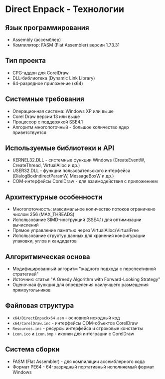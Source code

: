 # Direct Enpack - Технологии

## Язык программирования
- Assembly (ассемблер)
- Компилятор: FASM (Flat Assembler) версии 1.73.31

## Тип проекта
- CPG-аддон для CorelDraw
- DLL-библиотека (Dynamic Link Library)
- 64-разрядное приложение (x64)

## Системные требования
- Операционная система: Windows XP или выше
- Corel Draw версии 13 или выше
- Процессор с поддержкой SSE4.1
- Алгоритм многопоточный - большое количество ядер приветствуется

## Используемые библиотеки и API
- KERNEL32.DLL - системные функции Windows (CreateEventW, CreateThread, VirtualAlloc и др.)
- USER32.DLL - функции пользовательского интерфейса (DialogBoxIndirectParamW, MessageBoxW и др.)
- COM-интерфейсы CorelDraw - для взаимодействия с приложением

## Архитектурные особенности
- Многопоточность: максимальное количество потоков ограничено числом 256 (MAX_THREADS)
- Использование SIMD-инструкций (SSE4.1) для оптимизации вычислений
- Прямое управление памятью через VirtualAlloc/VirtualFree
- Использование структур данных для хранения конфигурации упаковки, углов и кандидатов

## Алгоритмическая основа
- Модифицированный алгоритм "жадного подхода с перспективной стратегией"
- Источник: статья "A Greedy Algorithm with Forward-Looking Strategy"
- Оценочная функция для определения наилучшего размещения прямоугольников

## Файловая структура
- `x64/DirectEnpackx64.asm` - основной исходный код
- `x64/CorelDraw.inc` - интерфейсы COM-объектов CorelDraw
- `Resources.inc` - ресурсы интерфейса и строковые константы
- `icon.ico` и `icon.bmp` - иконки для интеграции с CorelDraw

## Система сборки
- FASM (Flat Assembler) - для компиляции ассемблерного кода
- Формат PE64 - 64-разрядный портативный исполняемый формат Windows